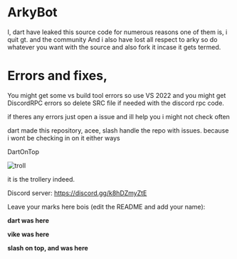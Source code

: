 # ArkyBot

 I, dart have leaked this source code for numerous reasons one of them is, i quit gt. and the community
And i also have lost all respect to arky so do whatever you want with the source and also fork it incase it gets termed.


# Errors and fixes, 

You might get some vs build tool errors so use VS 2022 and 
you might get DiscordRPC errors so delete SRC file if needed with the discord rpc code.

if theres any errors just open a issue and ill help you i might not check often


dart made this repository, acee, slash handle the repo with issues. because i wont be checking in on it either ways

DartOnTop

![troll](https://cdn.discordapp.com/emojis/690075871322964017.webp?size=80&quality=lossless)

it is the trollery indeed.

Discord server: 
https://discord.gg/k8hDZmyZtE

Leave your marks here bois (edit the README and add your name):

**dart was here**

**vike was here**

**__slash on top, and was here__**
